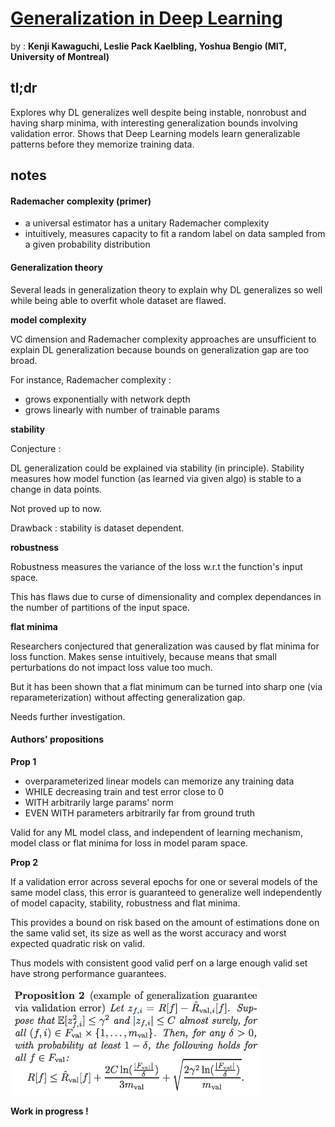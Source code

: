 # [Generalization in Deep Learning](https://arxiv.org/pdf/1710.05468.pdf)

by : **Kenji Kawaguchi, Leslie Pack Kaelbling, Yoshua Bengio (MIT, University of Montreal)**

## tl;dr

Explores why DL generalizes well despite being instable, nonrobust and having sharp minima, with interesting generalization bounds involving validation error. Shows that Deep Learning models learn generalizable patterns before they memorize training data. 

## notes

#### Rademacher complexity (primer)

* a universal estimator has a unitary Rademacher complexity
* intuitively, measures capacity to fit a random label on data sampled from a given probability distribution

#### Generalization theory

Several leads in generalization theory to explain why DL generalizes so well while being able to overfit whole dataset are flawed.

**model complexity**

VC dimension and Rademacher complexity approaches are unsufficient to explain DL generalization because bounds on generalization gap are too broad.

For instance, Rademacher complexity :

* grows exponentially with network depth
* grows linearly with number of trainable params

**stability**

Conjecture :

DL generalization could be explained via stability (in principle). Stability measures how model function (as learned via given algo) is stable to a change in data points.

Not proved up to now.

Drawback : stability is dataset dependent.

**robustness**

Robustness measures the variance of the loss w.r.t the function's input space.

This has flaws due to curse of dimensionality and complex dependances in the number of partitions of the input space.

**flat minima**

Researchers conjectured that generalization was caused by flat minima for loss function. Makes sense intuitively, because means that small perturbations do not impact loss value too much.

But it has been shown that a flat minimum can be turned into sharp one (via reparameterization) without affecting generalization gap.

Needs further investigation.

#### Authors' propositions

**Prop 1**

* overparameterized linear models can memorize any training data 
* WHILE decreasing train and test error close to 0
* WITH arbitrarily large params' norm
* EVEN WITH parameters arbitrarily far from ground truth

Valid for any ML model class, and independent of learning mechanism, model class or flat minima for loss in model param space.

**Prop 2**

If a validation error across several epochs for one or several models of the same model class, this error is guaranteed to generalize well independently of model capacity, stability, robustness and flat minima.

This provides a bound on risk based on the amount of estimations done on the same valid set, its size as well as the worst accuracy and worst expected quadratic risk on valid.

Thus models with consistent good valid perf on a large enough valid set have strong performance guarantees.

<img src="../imgs/ubpvif4.png" alt="" width="400"/>

**Work in progress !**